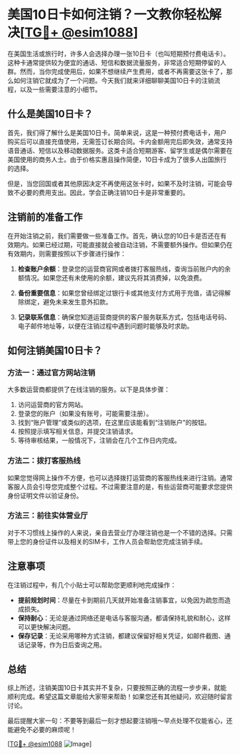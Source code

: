 # 美国10日卡如何注销？一文教你轻松解决[[TG💪+ @esim1088](https://t.me/s/esim1088)]

在美国生活或旅行时，许多人会选择办理一张10日卡（也叫短期预付费电话卡）。这种卡通常提供较为便宜的通话、短信和数据流量服务，非常适合短期停留的人群。然而，当你完成使用后，如果不想继续产生费用，或者不再需要这张卡了，那么如何注销它就成为了一个问题。今天我们就来详细聊聊美国10日卡的注销流程，以及一些需要注意的小细节。

## 什么是美国10日卡？

首先，我们得了解什么是美国10日卡。简单来说，这是一种预付费电话卡，用户购买后可以直接充值使用，无需签订长期合同。卡内金额用完后即失效，通常支持语音通话、短信以及移动数据服务。这类卡适合短期游客、留学生或是偶尔需要在美国使用的商务人士。由于价格实惠且操作简便，10日卡成为了很多人出国旅行的选择。

但是，当您回国或者其他原因决定不再使用这张卡时，如果不及时注销，可能会导致不必要的费用支出。因此，学会正确注销10日卡是非常重要的。

## 注销前的准备工作

在开始注销之前，我们需要做一些准备工作。首先，确认您的10日卡是否还在有效期内。如果已经过期，可能直接就会被自动注销，不需要额外操作。但如果仍在有效期内，则需要按照以下步骤进行操作：

1. **检查账户余额**：登录您的运营商官网或者拨打客服热线，查询当前账户内的余额情况。如果您还有未使用的余额，建议先将其消费掉，以免浪费。
   
2. **备份重要信息**：如果您曾经绑定过银行卡或其他支付方式用于充值，请记得解除绑定，避免未来发生意外扣款。

3. **记录联系信息**：确保您知道运营商提供的客户服务联系方式，包括电话号码、电子邮件地址等，以便在注销过程中遇到问题时能够及时求助。

## 如何注销美国10日卡？

### 方法一：通过官方网站注销

大多数运营商都提供了在线注销的服务。以下是具体步骤：

1. 访问运营商的官方网站。
2. 登录您的账户（如果没有账号，可能需要注册）。
3. 找到“账户管理”或类似的选项，在这里应该能看到“注销账户”的按钮。
4. 按照提示填写相关信息，并提交注销请求。
5. 等待审核结果，一般情况下，注销会在几个工作日内完成。

### 方法二：拨打客服热线

如果您觉得网上操作不方便，也可以选择拨打运营商的客服热线来进行注销。通常客服人员会引导您完成整个过程。不过需要注意的是，有些运营商可能要求您提供身份证明文件以验证身份。

### 方法三：前往实体营业厅

对于不习惯线上操作的人来说，亲自去营业厅办理注销也是一个不错的选择。只需带上您的身份证件以及相关的SIM卡，工作人员会帮助您完成注销手续。

## 注意事项

在注销过程中，有几个小贴士可以帮助您更顺利地完成操作：

- **提前规划时间**：尽量在卡到期前几天就开始准备注销事宜，以免因为疏忽而造成损失。
- **保持耐心**：无论是通过网络还是电话与客服沟通，都请保持礼貌和耐心，这样可以更快解决问题。
- **保存记录**：无论采用哪种方式注销，都建议保留好相关凭证，如邮件截图、通话记录等，作为日后查询之用。

## 总结

综上所述，注销美国10日卡其实并不复杂，只要按照正确的流程一步步来，就能顺利完成。希望这篇文章能给大家带来帮助！如果您还有其他疑问，欢迎随时留言讨论。

最后提醒大家一句：不要等到最后一刻才想起要注销哦～早点处理不仅能省心，还能避免不必要的麻烦呢！

[[TG💪+ @esim1088](https://t.me/s/esim1088) ![Image](https://i.postimg.cc/4NQfJmqS/Snipaste-2025-05-13-00-14-12.png)]